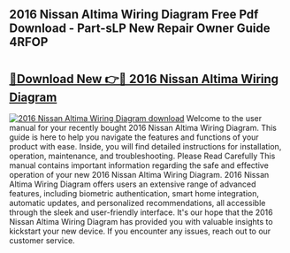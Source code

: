 ## 2016 Nissan Altima Wiring Diagram Free Pdf Download - Part-sLP New Repair Owner Guide 4RFOP

# <h2><a href="http://dfqcdu.blite.top/?on=2016+Nissan+Altima+Wiring+Diagram">🔗Download New 👉🔴 2016 Nissan Altima Wiring Diagram</a></h2>

[![2016 Nissan Altima Wiring Diagram download](https://i.imgur.com/lujVjoI.png)](http://dfqcdu.blite.top/?on=2016+Nissan+Altima+Wiring+Diagram)
Welcome to the user manual for your recently bought 2016 Nissan Altima Wiring Diagram. This guide is here to help you navigate the features and functions of your product with ease. Inside, you will find detailed instructions for installation, operation, maintenance, and troubleshooting. Please Read Carefully This manual contains important information regarding the safe and effective operation of your new 2016 Nissan Altima Wiring Diagram. 2016 Nissan Altima Wiring Diagram offers users an extensive range of advanced features, including biometric authentication, smart home integration, automatic updates, and personalized recommendations, all accessible through the sleek and user-friendly interface. It's our hope that the 2016 Nissan Altima Wiring Diagram has provided you with valuable insights to kickstart your new device. If you encounter any issues, reach out to our customer service.
